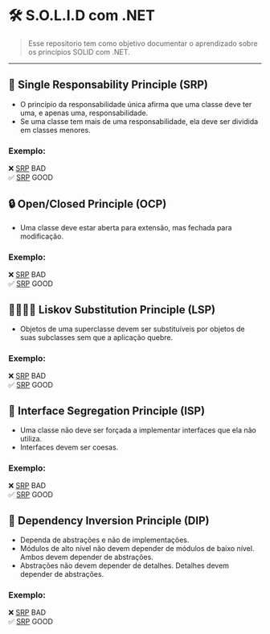 # 🛠️ S.O.L.I.D com .NET

> Esse repositorio tem como objetivo documentar o aprendizado sobre os princípios SOLID com .NET.

---

## 🎯 Single Responsability Principle (SRP)
- O princípio da responsabilidade única afirma que uma classe deve ter uma, e apenas uma, responsabilidade.
- Se uma classe tem mais de uma responsabilidade, ela deve ser dividida em classes menores.

### Exemplo:
❌ [SRP](link) BAD <br/>
✅ [SRP](link) GOOD 


## 🔒 Open/Closed Principle (OCP)
- Uma classe deve estar aberta para extensão, mas fechada para modificação.
### Exemplo:
❌ [SRP](link) BAD <br/>
✅ [SRP](link) GOOD

## 👨🏼‍🧒🏼 Liskov Substitution Principle (LSP)
- Objetos de uma superclasse devem ser substituíveis por objetos de suas subclasses sem que a aplicação quebre.
### Exemplo:
❌ [SRP](link) BAD <br/>
✅ [SRP](link) GOOD

## 🔎 Interface Segregation Principle (ISP)
- Uma classe não deve ser forçada a implementar interfaces que ela não utiliza.
- Interfaces devem ser coesas.
### Exemplo:
❌ [SRP](link) BAD <br/>
✅ [SRP](link) GOOD

## 🧩 Dependency Inversion Principle (DIP)
- Dependa de abstrações e não de implementações.
- Módulos de alto nível não devem depender de módulos de baixo nível. Ambos devem depender de abstrações.
- Abstrações não devem depender de detalhes. Detalhes devem depender de abstrações.
### Exemplo:
❌ [SRP](link) BAD <br/>
✅ [SRP](link) GOOD 

